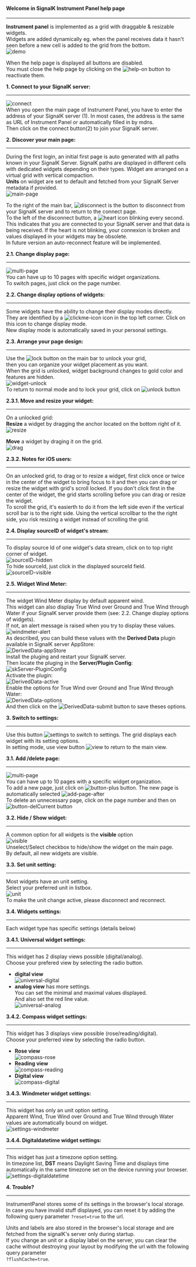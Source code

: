 <style
  type="text/css">
  img[src*="#maxwidth"] {
    max-width: 100%;
  }
</style>
#### Welcome in SignalK Instrument Panel help page
___
**Instrument panel** is implemented as a grid with draggable &amp; resizable widgets.  
Widgets are added dynamically eg.
 when the panel receives data it hasn't seen before a new cell is added to the grid from the bottom.  
![demo](./dist/help/main-page.png#maxwidth)  
  
When the help page is displayed all buttons are disabled.  
You must close the help page by clicking on the ![help-on](./dist/help/help-on-icon.png)
 button to reactivate them.  
  
**1. Connect to your SignalK server:**  
___
![connect](./dist/help/connect.png#maxwidth)  
When you open the main page of Instrument Panel,
 you have to enter the address of your SignalK server (1).
 In most cases, the address is the same as URL of Instrument Panel or automatically filled in by mdns.  
Then click on the connect button(2) to join your SignalK server.  
  
**2. Discover your main page:**  
___
During the first login, an initial first page is auto generated with all paths known in your SignalK Server.
SignalK paths are displayed in different cells with dedicated widgets depending on their types.
Widget are arranged on a virtual grid with vertical compaction.  
**Units** on widget are set to default and fetched from your SignalK Server metadata if provided.  
![main-page](./dist/help/main-page-default.png#maxwidth)  
  
To the right of the main bar, ![disconnect](./dist/help/disconnect-icon.png) is the button
 to disconnect from your SignalK server and to return to the connect page.  
To the left of the disconnect button, a ![heart](./dist/help/heartbeat-icon.png) icon blinking every second.
 This indicates that you are connected to your SignalK server and that data is being received.
 If the heart is not blinking, your connexion is broken and values displayed in your widgets may be obsolete.  
In future version an auto-reconnect feature will be implemented.  
  
**2.1. Change display page:**  
___
![multi-page](./dist/help/multi-page.png#maxwidth)  
You can have up to 10 pages with specific widget organizations.  
To switch pages, just click on the page number.  
  
**2.2. Change display options of widgets:**  
___
Some widgets have the ability to change their display modes directly.  
They are identified by a ![clickme-icon](./dist/help/clickme-icon.png) icon in the top left corner.
 Click on this icon to change display mode.  
New display mode is automatically saved in your personal settings.  
  
**2.3. Arrange your page design:**  
___
Use the ![lock](./dist/help/button-lock.png) button on the main bar to unlock your grid,  
then you can organize your widget placement as you want.  
When the grid is unlocked, widget background changes to gold color and features are hidden.  
![widget-unlock](./dist/help/widget-gold.png#maxwidth)  
To return to normal mode and to lock your grid, click on ![unlock](./dist/help/button-unlock.png) button  
  
**2.3.1. Move and resize your widget:**  
___
On a unlocked grid:  
**Resize** a widget by dragging the anchor located on the bottom right of it.  
![resize](./dist/help/widget-resize.png#maxwidth)  
  
**Move** a widget by draging it on the grid.  
![drag](./dist/help/widget-drag.png#maxwidth)  
  
**2.3.2. Notes for iOS users:**  
___
On an unlocked grid, to drag or to resize a widget,
 first click once or twice in the center of the widget
 to bring focus to it and then you can drag or resize the widget with grid's scroll locked.
 If you don't click first in the center of the widget,
 the grid starts scrolling before you can drag or resize the widget.  
To scroll the grid, it's easierth to do it from the left side even
 if the vertical scroll bar is to the right side.
 Using the vertical scrollbar to the the right side,
 you risk resizing a widget instead of scrolling the grid.  
  
**2.4. Display sourceID of widget's stream:**  
___
To display source Id of one widget's data stream,
 click on to top right corner of widget.  
![sourceID-hidden](./dist/help/widget-sourceID-hidden.png#maxwidth)  
To hide sourceId, just click in the displayed sourceId field.  
![sourceID-visible](./dist/help/widget-sourceID-visible.png#maxwidth)  
  
**2.5. Widget Wind Meter:**  
___
The widget Wind Meter display by default apparent wind.  
This widget can also display True Wind over Ground and True Wind through Water
 if your SignalK server provide them (see: 2.2. Change display options of widgets).  
If not, an alert message is raised when you try to display these values.  
![windmeter-alert](./dist/help/widget-windmeter-alert.png#maxwidth)  
As described, you can build these values with the **Derived Data** plugin available in SignalK server AppStore:  
![DerivedData-appStore](./dist/help/plugin-DerivedData-appStore.png#maxwidth)  
Install the pluging and restart your SignalK server.  
Then locate the pluging in the **Server/Plugin Config**:  
![skServer-PluginConfig](./dist/help/skServer-PluginConfig.png#maxwidth)  
Activate the plugin:  
![DerivedData-active](./dist/help/plugin-DerivedData-active.png#maxwidth)  
Enable the options for True Wind over Ground and True Wind through Water:  
![DerivedData-options](./dist/help/plugin-DerivedData-options.png#maxwidth)  
And then click on the ![DerivedData-submit](./dist/help/plugin-DerivedData-submit.png) button to save theses options.  
  
**3. Switch to settings:**  
___
Use this button ![settings](./dist/help/settings-icon.png) to switch to settings.
 The grid displays each widget with its setting options.  
In setting mode, use view button ![view](./dist/help/view-icon.png) to return to the main view.  
  
**3.1. Add /delete page:**  
___
![multi-page](./dist/help/add-page-before.png#maxwidth)  
You can have up to 10 pages with a specific widget organization.  
To add a new page, just click on ![button-plus](./dist/help/button-plus.png) button.
 The new page is automatically selected ![add-page-after](./dist/help/add-page-after.png#maxwidth)  
To delete an unnecessary page, click on the page number and
 then on ![button-delCurrent](./dist/help/button-delCurrent.png) button  
  
**3.2. Hide / Show widget:**  
___
A common option for all widgets is the **visible** option  
![visible](./dist/help/widget-settings-visible.png#maxwidth)  
Unselect/Select checkbox to hide/show the widget on the main page.  
By default, all new widgets are visible.  
  
**3.3. Set unit setting:**  
___
Most widgets have an unit setting.  
Select your preferred unit in listbox.  
![unit](./dist/help/widget-settingUnit.png#maxwidth)  
To make the unit change active, please disconnect and reconnect.  
  
**3.4. Widgets settings:**  
___
Each widget type has specific settings (details below)  
  
**3.4.1. Universal widget settings:**  
___
This widget has 2 display views possible (digital/analog).  
Choose your prefered view by selecting the radio button.  
- **digital view**  
![universal-digital](./dist/help/widget-settings-digital.png#maxwidth)  
- **analog view** has more settings.  
You can set the minimal and maximal values displayed.  
And also set the red line value.  
![universal-analog](./dist/help/widget-settings-analog.png#maxwidth)  
  
**3.4.2. Compass widget settings:**  
___
This widget has 3 displays view possible (rose/reading/digital).  
Choose your preferred view by selecting the radio button.  
- **Rose view**  
![compass-rose](./dist/help/widget-settings-compass-rose.png#maxwidth)  
- **Reading view**  
![compass-reading](./dist/help/widget-settings-compass-reading.png#maxwidth)  
- **Digital view**  
![compass-digital](./dist/help/widget-settings-compass-digital.png#maxwidth)  
  
**3.4.3. Windmeter widget settings:**  
___
This widget has only an unit option setting.  
Apparent Wind, True Wind over Ground and True Wind through Water values are automatically bound on widget.  
![settings-windmeter](./dist/help/widget-settings-windmeter.png#maxwidth)  
  
**3.4.4. Digitaldatetime widget settings:**  
___
This widget has just a timezone option setting.  
In timezone list, **DST** means Daylight Saving Time and displays time automatically in the same timezone
 set on the device running your browser.  
![settings-digitaldatetime](./dist/help/widget-settings-digitaldatetime.png#maxwidth)  
  
**4. Trouble?**  
___
InstrumentPanel stores some of its settings in the browser's local storage.  
In case you have invalid stuff displayed, you can reset it
 by adding the following query parameter `?reset=true` to the url.  
  
Units and labels are also stored in the browser's local storage and
 are fetched from the signalK's server only during startup.  
If you change an unit or a display label on the server,
 you can clear the cache without destroying your layout
 by modifying the url with the following query parameter  
 `?flushCache=true`.  
